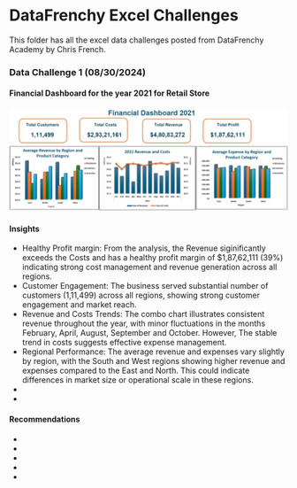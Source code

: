 # DataFrenchy Excel Challenges

This folder has all the excel data challenges posted from DataFrenchy Academy by Chris French. 

### Data Challenge 1 (08/30/2024)

#### Financial Dashboard for the year 2021 for Retail Store
![image](https://github.com/Ilackkeya/Excel_Projects/blob/main/DataFrenchyAcademy_Challenges/Dashboard_1.jpg)

#### Insights
- Healthy Profit margin: From the analysis, the Revenue siginificantly exceeds the Costs and has a healthy profit margin of $1,87,62,111 (39%) indicating strong cost management and revenue generation across all regions.
- Customer Engagement: The business served substantial number of customers (1,11,499) across all regions, showing strong customer engagement and market reach.
- Revenue and Costs Trends: The combo chart illustrates consistent revenue throughout the year, with minor fluctuations in the months February, April, August, September and October. However, The stable trend in costs suggests effective expense management.
- Regional Performance: The average revenue and expenses vary slightly by region, with the South and West regions showing higher revenue and expenses compared to the East and North. This could indicate differences in market size or operational scale in these regions.
- 
-

#### Recommendations
-
-
-
-
-
